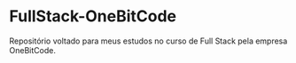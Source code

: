 # FullStack-OneBitCode
 Repositório voltado para meus estudos no curso de Full Stack pela empresa OneBitCode.
